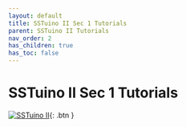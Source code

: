 ```yaml
---
layout: default
title: SSTuino II Sec 1 Tutorials
parent: SSTuino II Tutorials
nav_order: 2
has_children: true
has_toc: false
---
```


# SSTuino II Sec 1 Tutorials

[![SSTuino II](/assets/sstuinoii_infographic_low.png)](electronicBasics/){: .btn }